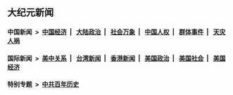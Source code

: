 ## 大纪元新闻

#### 中国新闻 &nbsp;>&nbsp; [中国经济](indexes/ncid283/README.md?06181245) &nbsp;| &nbsp; [大陆政治](indexes/ncid277/README.md?06181245) &nbsp;| &nbsp; [社会万象](indexes/ncid282/README.md?06181245) &nbsp;| &nbsp; [中国人权](indexes/ncid278/README.md?06181245) &nbsp;| &nbsp; [群体事件](indexes/ncid279/README.md?06181245) &nbsp;| &nbsp; [天灾人祸](indexes/ncid280/README.md?06181245)

#### 国际新闻 &nbsp;>&nbsp; [美中关系](indexes/nf1412576/README.md?06181245) &nbsp;| &nbsp; [台湾新闻](indexes/ncid1349361/README.md?06181245) &nbsp;| &nbsp; [香港新闻](indexes/ncid1349362/README.md?06181245) &nbsp;| &nbsp; [美国政治](indexes/ncid1078159/README.md?06181245) &nbsp;| &nbsp; [美国社会](indexes/ncid1078160/README.md?06181245) &nbsp;| &nbsp; [美国经济](indexes/ncid1078158/README.md?06181245)

#### 特别专题 &nbsp;>&nbsp; [中共百年历史](https://github.com/epoch-news/epoch-special/blob/master/README.md?06181245)  
